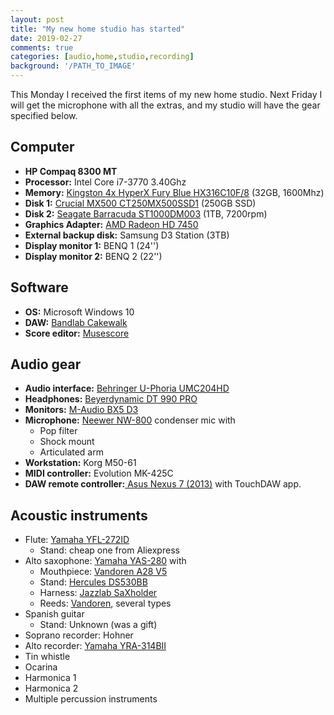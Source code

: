 ```yaml
---
layout: post
title: "My new home studio has started"
date: 2019-02-27
comments: true
categories: [audio,home,studio,recording]
background: '/PATH_TO_IMAGE'
---
```


This Monday I received the first items of my new home studio. Next Friday I will get the microphone with all the extras, and my studio will have the gear specified below.

## Computer
+ **HP Compaq 8300 MT**
+ **Processor:** Intel Core i7-3770 3.40Ghz
+ **Memory:** [Kingston 4x HyperX Fury Blue HX316C10F/8](https://www.kingston.com/en/hyperx/memory/fury) (32GB, 1600Mhz)
+ **Disk 1:** [Crucial MX500 CT250MX500SSD1](https://www.crucial.com/usa/en/storage-ssd-mx500) (250GB SSD)
+ **Disk 2:** [Seagate Barracuda ST1000DM003](https://www.seagate.com/es/es/internal-hard-drives/hdd/barracuda/) (1TB, 7200rpm)
+ **Graphics Adapter:** [AMD Radeon HD 7450](http://www8.hp.com/es/es/products/oas/product-detail.html?oid=5226363)
+ **External backup disk:** Samsung D3 Station (3TB)
+ **Display monitor 1:** BENQ 1 (24'')
+ **Display monitor 2:** BENQ 2 (22'')

## Software
+ **OS:** Microsoft Windows 10
+ **DAW:** [Bandlab Cakewalk](https://www.bandlab.com/products/cakewalk)
+ **Score editor:** [Musescore](https://musescore.com/)

## Audio gear
+ **Audio interface:** [Behringer U-Phoria UMC204HD](https://www.musictribe.com/Categories/Behringer/Computer-Audio/Interfaces/UMC204HD/p/P0BK0)
+ **Headphones:** [Beyerdynamic DT 990 PRO](https://europe.beyerdynamic.com/dt-990-pro.html)
+ **Monitors:** [M-Audio BX5 D3](https://m-audio.com/bx5d3)
+ **Microphone:** [Neewer NW-800](https://neewer.com/product/40084730/) condenser mic with
  + Pop filter
  + Shock mount
  + Articulated arm
+ **Workstation:** Korg M50-61
+ **MIDI controller:** Evolution MK-425C
+ **DAW remote controller:**[ Asus Nexus 7 (2013)](https://www.asus.com/es/Tablets/Nexus_7_2013/) with TouchDAW app.

## Acoustic instruments
+ Flute: [Yamaha YFL-272ID](https://es.yamaha.com/es/products/musical_instruments/winds/flutes/400_300_200_series/lineup.html#product-tabs)
  + Stand: cheap one from Aliexpress
+ Alto saxophone: [Yamaha YAS-280](https://es.yamaha.com/es/products/musical_instruments/winds/saxophones/yas-280/index.html) with
  + Mouthpiece: [Vandoren A28 V5](https://vandoren.fr/en/vandoren-mouthpieces/a28-v5-alto-saxophone-mouthpiece/)
  + Stand: [Hercules DS530BB](http://herculesstands.com/international/products/winds-and-percussion/saxophone/ds530bb/)
  + Harness: [Jazzlab SaXholder](https://www.jazzlab.com/en/saxholder/)
  + Reeds: [Vandoren](https://vandoren.fr/en/saxophone-reeds/), several types
+ Spanish guitar
  + Stand: Unknown (was a gift)
+ Soprano recorder: Hohner
+ Alto recorder: [Yamaha YRA-314BII](https://es.yamaha.com/es/products/musical_instruments/winds/recorders/abs_resin_alto/index.html)
+ Tin whistle
+ Ocarina
+ Harmonica 1
+ Harmonica 2
+ Multiple percussion instruments
